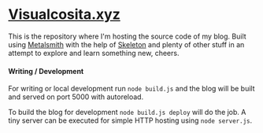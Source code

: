 # [Visualcosita.xyz](http://learnxinyminutes.com)

This is the repository where I'm hosting the source code of my blog. Built using [Metalsmith](https://github.com/segmentio/metalsmith) with the help of [Skeleton](http://getskeleton.com/) and plenty of other stuff in an attempt to explore and learn something new, cheers.

#### Writing / Development

For writing or local development run `node build.js` and the blog will be built and served on port 5000 with autoreload.

To build the blog for development `node build.js deploy` will do the job. A tiny server can be executed for simple HTTP hosting using `node server.js`.
